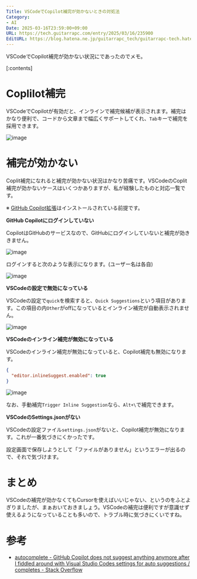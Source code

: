```yaml
---
Title: VSCodeでCopilot補完が効かないときの対処法
Category:
- AI
Date: 2025-03-16T23:59:00+09:00
URL: https://tech.guitarrapc.com/entry/2025/03/16/235900
EditURL: https://blog.hatena.ne.jp/guitarrapc_tech/guitarrapc-tech.hatenablog.com/atom/entry/6802418398339119662
---
```


VSCodeでCopilot補完が効かない状況にであったのでメモ。

[:contents]

# Coplilot補完

VSCodeでCopilotが有効だと、インラインで補完候補が表示されます。補完はかなり便利で、コードから文章まで幅広くサポートしてくれ、`Tab`キーで補完を採用できます。

![image](https://github.com/user-attachments/assets/98073718-5fe5-4311-8ed2-2e2ad4484127)

# 補完が効かない

Coplit補完になれると補完が効かない状況はかなり苦痛です。VSCodeのCoplit補完が効かないケースはいくつかありますが、私が経験したものと対応一覧です。

※ [GitHub Copilot拡張](https://marketplace.visualstudio.com/items?itemName=GitHub.copilot)はインストールされている前提です。

**GitHub Copilotにログインしていない**

CopilotはGitHubのサービスなので、GitHubにログインしていないと補完が効ききません。

![image](https://github.com/user-attachments/assets/af215879-496e-496d-90a9-256ec5a0cf10)

ログインすると次のような表示になります。(ユーザー名は各自)

![image](https://github.com/user-attachments/assets/1bb74273-6396-4f9f-a00a-00e1b41032c6)

**VSCodeの設定で無効になっている**

VSCodeの設定で`quick`を検索すると、`Quick Suggestions`という項目があります。この項目の内`Other`がoffになっているとインライン補完が自動表示されません。

![image](https://github.com/user-attachments/assets/9d687e7b-e719-48b6-819e-7cace70f4e29)

**VSCodeのインライン補完が無効になっている**

VSCodeのインライン補完が無効になっていると、Copilot補完も無効になります。

```json
{
  "editor.inlineSuggest.enabled": true
}
```

![image](https://github.com/user-attachments/assets/f89cd8e4-1e01-4fc7-83e1-f0103e5d1944)

なお、手動補完`Trigger Inline Suggestion`なら、`Alt+\`で補完できます。

**VSCodeのSettings.jsonがない**

VSCodeの設定ファイル`settings.json`がないと、Copilot補完が無効になります。これが一番気づきにくかったです。

設定画面で保存しようとして「ファイルがありません」というエラーが出るので、それで気づけます。

# まとめ

VSCodeの補完が効かなくてもCursorを使えばいいじゃない、というのをふとよぎりましたが、まぁおいておきましょう。VSCodeの補完は便利ですが意識せず使えるようになっていることも多いので、トラブル時に気づきにくいですね。

# 参考

* [autocomplete - GitHub Copilot does not suggest anything anymore after I fiddled around with Visual Studio Codes settings for auto suggestions / completes - Stack Overflow](https://stackoverflow.com/questions/76396755/github-copilot-does-not-suggest-anything-anymore-after-i-fiddled-around-with-vis)
